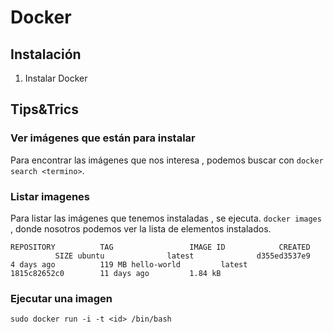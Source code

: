 # Docker

## Instalación

  1. Instalar Docker

## Tips&Trics
### Ver imágenes que están para instalar
Para encontrar las imágenes que nos interesa , podemos buscar con
`docker search <termino>`.

### Listar imagenes
Para listar las imágenes que tenemos instaladas , se ejecuta.
`docker images` , donde nosotros podemos ver la lista de elementos instalados.

`
REPOSITORY          TAG                 IMAGE ID            CREATED             SIZE
ubuntu              latest              d355ed3537e9        4 days ago          119 MB
hello-world         latest              1815c82652c0        11 days ago         1.84 kB
`
### Ejecutar una imagen

`
sudo docker run -i -t <id> /bin/bash
`

